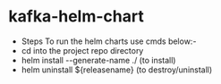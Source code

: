 # kafka-helm-chart
- Steps
To run the helm charts use cmds below:-
 - cd into the project repo directory
 - helm install --generate-name ./ (to install)
 - helm uninstall ${releasename} (to destroy/uninstall)
